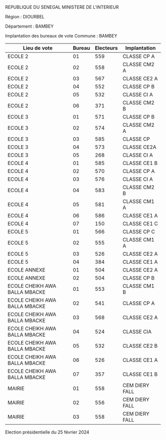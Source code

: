 REPUBLIQUE DU SENEGAL MINISTERE DE L'INTERIEUR

Région : DIOURBEL

Département : BAMBEY

Implantation des bureaux de vote Commune : BAMBEY

| Lieu de vote | Bureau | Electeurs | Implantation |
| - | - | - | - |
| ECOLE 2 | 01 | 559 | CLASSE CP A |
| ECOLE 2 | 02 | 558 | CLASSE CM2 A |
| ECOLE 2 | 03 | 567 | CLASSE CE2 A |
| ECOLE 2 | 04 | 552 | CLASSE CP B |
| ECOLE 2 | 05 | 532 | CLASSE CI A |
| ECOLE 2 | 06 | 371 | CLASSE CM2 B |
| ECOLE 3 | 01 | 571 | CLASSE CP B |
| ECOLE 3 | 02 | 574 | CLASSE CM2 A |
| ECOLE 3 | 03 | 585 | CLASSE CP |
| ECOLE 3 | 04 | 573 | CLASSE CE2A |
| ECOLE 3 | 05 | 268 | CLASSE CI A |
| ECOLE 4 | 01 | 585 | CLASSE CE1 B |
| ECOLE 4 | 02 | 570 | CLASSE CP A |
| ECOLE 4 | 03 | 576 | CLASSE CI A |
| ECOLE 4 | 04 | 583 | CLASSE CM2 B |
| ECOLE 4 | 05 | 581 | CLASSE CM1 A |
| ECOLE 4 | 06 | 586 | CLASSE CE1 A |
| ECOLE 4 | 07 | 150 | CLASSE CE1 C |
| ECOLE 5 | 01 | 566 | CLASSE CP C |
| ECOLE 5 | 02 | 555 | CLASSE CM1 A |
| ECOLE 5 | 03 | 526 | CLASSE CE2 A |
| ECOLE 5 | 04 | 384 | CLASSE CE1 A |
| ECOLE ANNEXE | 01 | 504 | CLASSE CE2 A |
| ECOLE ANNEXE | 02 | 504 | CLASSE CP B |
| ECOLE CHEIKH AWA BALLA MBACKE | 01 | 553 | CLASSE CM1 B |
| ECOLE CHEIKH AWA BALLA MBACKE | 02 | 541 | CLASSE CP A |
| ECOLE CHEIKH AWA BALLA MBACKE | 03 | 568 | CLASSE CE2 A |
| ECOLE CHEIKH AWA BALLA MBACKE | 04 | 524 | CLASSE CIA |
| ECOLE CHEIKH AWA BALLA MBACKE | 05 | 532 | CLASSE CE2 B |
| ECOLE CHEIKH AWA BALLA MBACKE | 06 | 526 | CLASSE CE1 A |
| ECOLE CHEIKH AWA BALLA MBACKE | 07 | 357 | CLASSE CE1 B |
| MAIRIE | 01 | 558 | CEM DIERY FALL |
| MAIRIE | 02 | 556 | CEM DIERY FALL |
| MAIRIE | 03 | 558 | CEM DIERY FALL |

<!-- PageNumber="2/17" -->

Election présidentielle du 25 février 2024
